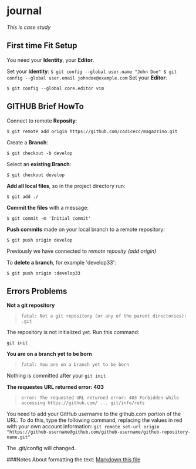 # journal

*This is case study*


## First time Fit Setup

You need your __Identity__, your __Editor__.

Set your __Identity__:
`
$ git config --global user.name "John Doe"
$ git config --global user.email johndoe@example.com
`
Set your __Editor__:

`$ git config --global core.editor vim`


## GITHUB Brief HowTo


Connect to remote __Reposity__:

`$ git remote add origin https://github.com/codicecc/magazzino.git`


Create a __Branch__:

`$ git checkout -b develop`


Select an __existing Branch__:

`$ git checkout develop`


__Add all local files__, so in the project directory run:

`$ git add ./`


__Commit the files__ with a message:

`$ git commit -m 'Initial commit'`


__Push commits__ made on your local branch to a remote repository:

`$ git push origin develop`

Previously we have connected to _remote reposity (add origin)_

To __delete a branch__, for example 'develop33':

`$ git push origin :develop33`

## Errors Problems


__Not a git repository__

> `fatal: Not a git repository (or any of the parent directories): .git`

The repository is not initialized yet. Run this command:

`git init`


__You are on a branch yet to be born__

> `fatal: You are on a branch yet to be born`

Nothing is committed after your `git init`


__The requestes URL returned error: 403__

> `error: The requested URL returned error: 403 Forbidden while accessing https://github.com/ ... git/info/refs`

You need to add your GitHub username to the github.com portion of the URL.
To do this, type the following command, replacing the values in red with your own account information:
`git remote set-url origin "https://github-username@github.com/github-username/github-repository-name.git"`

The .git/config will changed.



###Notes
About formatting the text:
[Markdown this file](https://guides.github.com/features/mastering-markdown/)
